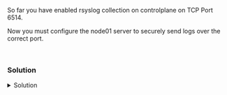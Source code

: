 So far you have enabled rsyslog collection on controlplane on TCP Port 6514. 

Now you must configure the node01 server to securely send logs over the correct port.

<br>

### Solution
<details>
<summary>Solution</summary>
ssh to node01

```plain
ssh node01
```{{exec}}

Configure rsyslog

```plain
vi /etc/rsyslog.conf
```{{exec}}

Add this to the bottom of the file.

```plain
############################
# Custom TLS Client
############################

global(DefaultNetstreamDriverCAFile="/usr/local/share/ca-certificates/ca.pem")

action(type="omfwd" protocol="tcp" target="controlplane" port="6514" StreamDriver="gtls" StreamDriverMode="1" StreamDriverAuthMode="anon")

*.* @@controlplane:6514
```

Restart the service

```plain
systemctl restart rsyslog
```{{exec}}

Create a user

```plain
useradd -m someuser
```{{exec}}

Exit back to controlplane

```plain
exit
```{{exec}}

Verify that the node01 system logs are being pushed over to controlplane

```plain
grep someuser /var/log/*
```{{exec}}

Where did the logs land for the user that was created?

If you see the logs in the correct location from the node01 server you have sent logs over TLS from node01 to controlplane.

</details>
